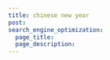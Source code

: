 ```yaml
---
title: chinese new year
post: 
search_engine_optimization:
  page_title:
  page_description:
---
```


